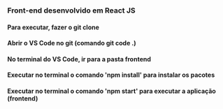 ### Front-end desenvolvido em React JS
#### Para executar, fazer o git clone
#### Abrir o VS Code no git (comando git code .)
#### No terminal do VS Code, ir para a pasta frontend
#### Executar no terminal o comando 'npm install' para instalar os pacotes
#### Executar no terminal o comando 'npm start' para executar a aplicação (frontend)
